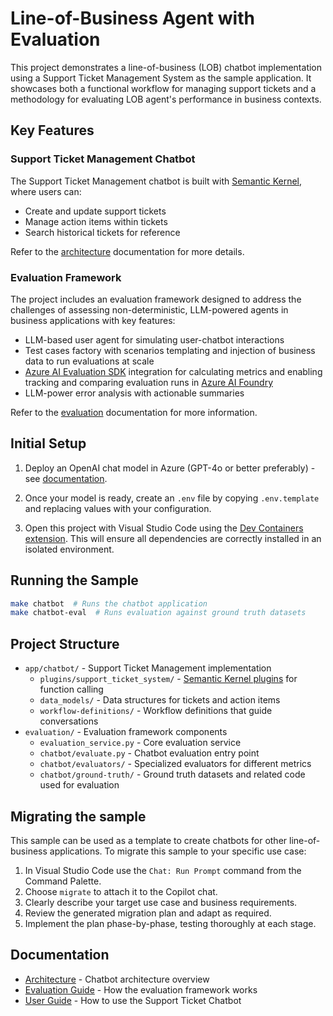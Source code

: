 # Line-of-Business Agent with Evaluation

This project demonstrates a line-of-business (LOB) chatbot implementation using a Support Ticket Management System as the sample application. It showcases both a functional workflow for managing support tickets and a methodology for evaluating LOB agent's performance in business contexts.

## Key Features

### Support Ticket Management Chatbot

The Support Ticket Management chatbot is built with [Semantic Kernel](https://github.com/microsoft/semantic-kernel), where users can:

- Create and update support tickets
- Manage action items within tickets
- Search historical tickets for reference

Refer to the [architecture](./docs/architecture/support-ticket-chatbot-architecture.md) documentation for more details.

### Evaluation Framework

The project includes an evaluation framework designed to address the challenges of assessing non-deterministic, LLM-powered agents in business applications with key features:

- LLM-based user agent for simulating user-chatbot interactions
- Test cases factory with scenarios templating and injection of business data to run evaluations at scale
- [Azure AI Evaluation SDK](https://learn.microsoft.com/python/api/overview/azure/ai-evaluation-readme?view=azure-python) integration for calculating metrics and enabling tracking and comparing evaluation runs in [Azure AI Foundry](https://azure.microsoft.com/en-us/products/ai-foundry)
- LLM-power error analysis with actionable summaries

Refer to the [evaluation](./docs/evaluation/README.md) documentation for more information.

## Initial Setup

1. Deploy an OpenAI chat model in Azure (GPT-4o or better preferably) - see [documentation](https://learn.microsoft.com/azure/ai-services/openai/how-to/create-resource?pivots=web-portal).

2. Once your model is ready, create an `.env` file by copying `.env.template` and replacing values with your configuration.

3. Open this project with Visual Studio Code using the [Dev Containers extension](https://marketplace.visualstudio.com/items?itemName=ms-vscode-remote.remote-containers). This will ensure all dependencies are correctly installed in an isolated environment.

## Running the Sample

```bash
make chatbot  # Runs the chatbot application
make chatbot-eval  # Runs evaluation against ground truth datasets
```

## Project Structure

- `app/chatbot/` - Support Ticket Management implementation
  - `plugins/support_ticket_system/` - [Semantic Kernel plugins](https://learn.microsoft.com/semantic-kernel/agents/plugins/) for function calling
  - `data_models/` - Data structures for tickets and action items
  - `workflow-definitions/` - Workflow definitions that guide conversations
- `evaluation/` - Evaluation framework components
  - `evaluation_service.py` - Core evaluation service
  - `chatbot/evaluate.py` - Chatbot evaluation entry point
  - `chatbot/evaluators/` - Specialized evaluators for different metrics
  - `chatbot/ground-truth/` - Ground truth datasets and related code used for evaluation

## Migrating the sample

This sample can be used as a template to create chatbots for other line-of-business applications. To migrate this sample to your specific use case:

1. In Visual Studio Code use the `Chat: Run Prompt` command from the Command Palette.
2. Choose `migrate` to attach it to the Copilot chat.
3. Clearly describe your target use case and business requirements.
4. Review the generated migration plan and adapt as required.
5. Implement the plan phase-by-phase, testing thoroughly at each stage.

## Documentation

- [Architecture](./docs/architecture/support-ticket-chatbot-architecture.md) - Chatbot architecture overview
- [Evaluation Guide](./docs/evaluation/README.md) - How the evaluation framework works
- [User Guide](./docs/user-guide/support-ticket-chatbot-user-guide.md) - How to use the Support Ticket Chatbot
